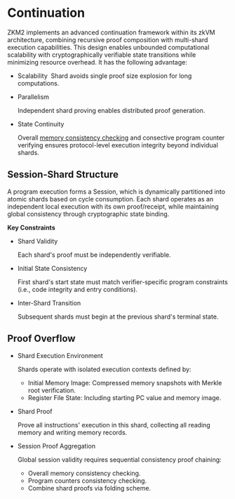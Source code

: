 # Continuation

ZKM2 implements an advanced continuation framework within its zkVM architecture, combining recursive proof composition with ​multi-shard execution capabilities. This design enables unbounded computational scalability with cryptographically verifiable state transitions while minimizing resource overhead. It has the following advantage:
- Scalability
​
  Shard avoids single proof size explosion for long computations.
- Parallelism

  Independent shard proving enables distributed proof generation.

- ​State Continuity

  Overall [memory consistency checking](../offline_memory_consistency_checking.md) and consective program counter verifying ensures protocol-level execution integrity beyond individual shards.

## Session-Shard Structure

A program execution forms a ​Session, which is dynamically partitioned into atomic ​shards based on cycle consumption. Each shard operates as an independent local execution with its own proof/receipt, while maintaining global consistency through cryptographic state binding. 

**Key Constraints**
- Shard Validity

  Each shard's proof must be independently verifiable.
- Initial State Consistency

  First shard's start state must match verifier-specific program constraints (i.e., code integrity and entry conditions).

- Inter-Shard Transition

  Subsequent shards must begin at the previous shard's terminal state. 


## Proof Overflow

- Shard Execution Environment

  Shards operate with isolated execution contexts defined by:
  - ​Initial Memory Image: Compressed memory snapshots with Merkle root verification.
  - Register File State: Including starting PC value and memory image.

- Shard Proof

  Prove all instructions' execution in this shard, collecting all reading memory and writing memory records.

- Session Proof Aggregation

  Global session validity requires ​sequential consistency proof chaining:
  - Overall memory consistency checking.
  - Program counters consistency checking.
  - Combine shard proofs via folding scheme.

